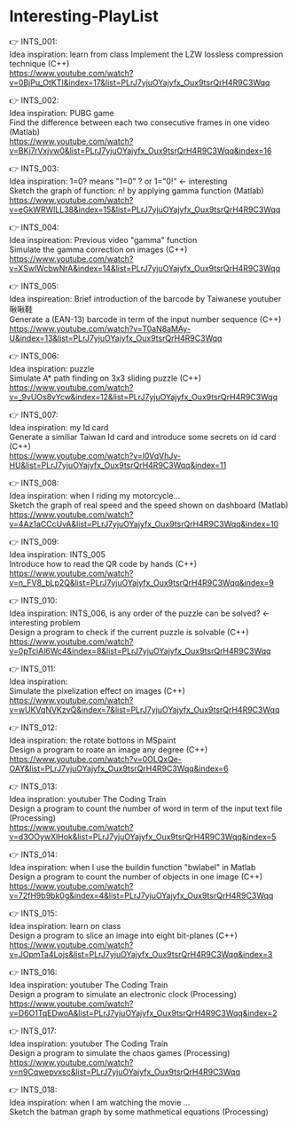 # Interesting-PlayList

👉 INTS_001: <br/> 
Idea inspiration: learn from class
Implement the LZW lossless compression technique (C++) <br/>
https://www.youtube.com/watch?v=0BjPu_OtKTI&index=17&list=PLrJ7yjuOYajyfx_Oux9tsrQrH4R9C3Wqq <br/>

👉 INTS_002: <br/>
Idea inspiration: PUBG game <br/>
Find the difference between each two consecutive frames in one video (Matlab) <br/>
https://www.youtube.com/watch?v=BKj7rVxjvw0&list=PLrJ7yjuOYajyfx_Oux9tsrQrH4R9C3Wqq&index=16 <br/>

👉 INTS_003: <br/>
Idea inspiration: 1=0? means "1=0" ? or 1="0!" <- interesting <br/>
Sketch the graph of function: n! by applying gamma function (Matlab) <br/>
https://www.youtube.com/watch?v=eGkWRWlLL38&index=15&list=PLrJ7yjuOYajyfx_Oux9tsrQrH4R9C3Wqq <br/>

👉 INTS_004: <br/>
Idea inspireation: Previous video "gamma" function <br/>
Simulate the gamma correction on images (C++) <br/>
https://www.youtube.com/watch?v=XSwlWcbwNrA&index=14&list=PLrJ7yjuOYajyfx_Oux9tsrQrH4R9C3Wqq <br/>

👉 INTS_005: <br/>
Idea inspireation: Brief introduction of the barcode by Taiwanese youtuber 啾啾鞋 <br/>
Generate a (EAN-13) barcode in term of the input number sequence (C++) <br/>
https://www.youtube.com/watch?v=T0aN8aMAy-U&index=13&list=PLrJ7yjuOYajyfx_Oux9tsrQrH4R9C3Wqq <br/>

👉 INTS_006: <br/>
Idea inspiration: puzzle <br/>
Simulate A* path finding on 3x3 sliding puzzle (C++) <br/>
https://www.youtube.com/watch?v=_9vUOs8vYcw&index=12&list=PLrJ7yjuOYajyfx_Oux9tsrQrH4R9C3Wqq <br/>

👉 INTS_007: <br/>
Idea inspiration: my Id card <br/>
Generate a similiar Taiwan Id card and introduce some secrets on id card (C++) <br/> 
https://www.youtube.com/watch?v=l0VqVhJv-HU&list=PLrJ7yjuOYajyfx_Oux9tsrQrH4R9C3Wqq&index=11 <br/>

👉 INTS_008: <br/>
Idea inspiration: when I riding my motorcycle... <br/>
Sketch the graph of real speed and the speed shown on dashboard (Matlab) </br>
https://www.youtube.com/watch?v=4Az1aCCcUvA&list=PLrJ7yjuOYajyfx_Oux9tsrQrH4R9C3Wqq&index=10 </br>

👉 INTS_009: <br/>
Idea inspiration: INTS_005 <br/>
Introduce how to read the QR code by hands (C++) <br/>
https://www.youtube.com/watch?v=n_FV8_bLp2Q&list=PLrJ7yjuOYajyfx_Oux9tsrQrH4R9C3Wqq&index=9 <br/>

👉 INTS_010: <br/>
Idea inspiration: INTS_006, is any order of the puzzle can be solved? <- interesting problem <br/> 
Design a program to check if the current puzzle is solvable (C++) <br/>
https://www.youtube.com/watch?v=0pTciAl6Wc4&index=8&list=PLrJ7yjuOYajyfx_Oux9tsrQrH4R9C3Wqq <br/>

👉 INTS_011: <br/>
Idea inspiration: <br/>
Simulate the pixelization effect on images (C++) <br/>
https://www.youtube.com/watch?v=wUKVqNVKzvQ&index=7&list=PLrJ7yjuOYajyfx_Oux9tsrQrH4R9C3Wqq <br/>

👉 INTS_012: <br/>
Idea inspiration: the rotate bottons in MSpaint <br/>
Design a program to roate an image any degree (C++) <br/>
https://www.youtube.com/watch?v=0OLQxQe-OAY&list=PLrJ7yjuOYajyfx_Oux9tsrQrH4R9C3Wqq&index=6 <br/>

👉 INTS_013: <br/>
Idea inspration: youtuber The Coding Train <br/>
Design a program to count the number of word in term of the input text file (Processing) <br/>
https://www.youtube.com/watch?v=d3OOywXlHok&list=PLrJ7yjuOYajyfx_Oux9tsrQrH4R9C3Wqq&index=5 <br/>

👉 INTS_014: <br/>
Idea inspiration: when I use the buildin function "bwlabel" in Matlab <br/>
Design a program to count the number of objects in one image (C++) <br/>
https://www.youtube.com/watch?v=72fH9b9bk0g&index=4&list=PLrJ7yjuOYajyfx_Oux9tsrQrH4R9C3Wqq <br/>

👉 INTS_015: <br/>
Idea inspiration: learn on class <br/>
Design a program to slice an image into eight bit-planes (C++) <br/>
https://www.youtube.com/watch?v=JOpmTa4Lojs&list=PLrJ7yjuOYajyfx_Oux9tsrQrH4R9C3Wqq&index=3 <br/>

👉 INTS_016: </br>
Idea inspiration: youtuber The Coding Train </br>
Design a program to simulate an electronic clock (Processing) <br/>
https://www.youtube.com/watch?v=D6O1TqEDwoA&list=PLrJ7yjuOYajyfx_Oux9tsrQrH4R9C3Wqq&index=2 </br>

👉 INTS_017: </br>
Idea inspiration: youtuber The Coding Train <br/>
Design a program to simulate the chaos games (Processing) <br/>
https://www.youtube.com/watch?v=n9Cqwepvxsc&list=PLrJ7yjuOYajyfx_Oux9tsrQrH4R9C3Wqq </br>

👉 INTS_018: </br>
Idea inspiration: when I am watching the movie ... </br>
Sketch the batman graph by some mathmetical equations (Processing) <br/>


